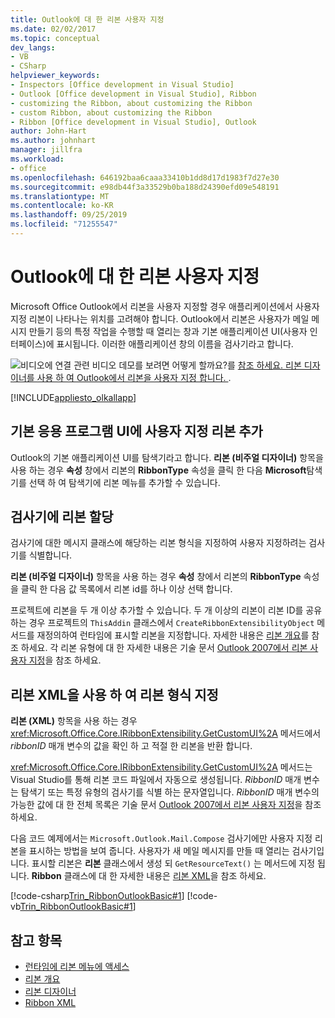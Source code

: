 ```yaml
---
title: Outlook에 대 한 리본 사용자 지정
ms.date: 02/02/2017
ms.topic: conceptual
dev_langs:
- VB
- CSharp
helpviewer_keywords:
- Inspectors [Office development in Visual Studio]
- Outlook [Office development in Visual Studio], Ribbon
- customizing the Ribbon, about customizing the Ribbon
- custom Ribbon, about customizing the Ribbon
- Ribbon [Office development in Visual Studio], Outlook
author: John-Hart
ms.author: johnhart
manager: jillfra
ms.workload:
- office
ms.openlocfilehash: 646192baa6caaa33410b1dd8d17d1983f7d27e30
ms.sourcegitcommit: e98db44f3a33529b0ba188d24390efd09e548191
ms.translationtype: MT
ms.contentlocale: ko-KR
ms.lasthandoff: 09/25/2019
ms.locfileid: "71255547"
---
```

# <a name="customize-a-ribbon-for-outlook"></a>Outlook에 대 한 리본 사용자 지정
  Microsoft Office Outlook에서 리본을 사용자 지정할 경우 애플리케이션에서 사용자 지정 리본이 나타나는 위치를 고려해야 합니다. Outlook에서 리본은 사용자가 메일 메시지 만들기 등의 특정 작업을 수행할 때 열리는 창과 기본 애플리케이션 UI(사용자 인터페이스)에 표시됩니다. 이러한 애플리케이션 창의 이름을 검사기라고 합니다.

 ![비디오에 연결](../vsto/media/playvideo.gif "비디오에 연결") 관련 비디오 데모를 보려면 어떻게 할까요?를 [참조 하세요. 리본 디자이너를 사용 하 여 Outlook에서 리본을 사용자 지정 합니다. ](http://go.microsoft.com/fwlink/?LinkID=130312).

 [!INCLUDE[appliesto_olkallapp](../vsto/includes/appliesto-olkallapp-md.md)]

## <a name="add-a-custom-ribbon-to-the-main-application-ui"></a>기본 응용 프로그램 UI에 사용자 지정 리본 추가
 Outlook의 기본 애플리케이션 UI를 탐색기라고 합니다. **리본 (비주얼 디자이너)** 항목을 사용 하는 경우 **속성** 창에서 리본의 **RibbonType** 속성을 클릭 한 다음 **Microsoft**탐색기를 선택 하 여 탐색기에 리본 메뉴를 추가할 수 있습니다.

## <a name="assign-a-ribbon-to-an-inspector"></a>검사기에 리본 할당
 검사기에 대한 메시지 클래스에 해당하는 리본 형식을 지정하여 사용자 지정하려는 검사기를 식별합니다.

 **리본 (비주얼 디자이너)** 항목을 사용 하는 경우 **속성** 창에서 리본의 **RibbonType** 속성을 클릭 한 다음 값 목록에서 리본 id를 하나 이상 선택 합니다.

 프로젝트에 리본을 두 개 이상 추가할 수 있습니다. 두 개 이상의 리본이 리본 ID를 공유하는 경우 프로젝트의 `ThisAddin` 클래스에서 `CreateRibbonExtensibilityObject` 메서드를 재정의하여 런타임에 표시할 리본을 지정합니다. 자세한 내용은 [리본 개요](../vsto/ribbon-overview.md)를 참조 하세요. 각 리본 유형에 대 한 자세한 내용은 기술 문서 [Outlook 2007에서 리본 사용자 지정](/previous-versions/office/developer/office-2007/bb226712(v=office.12))을 참조 하세요.

## <a name="specify-the-ribbon-type-by-using-ribbon-xml"></a>리본 XML을 사용 하 여 리본 형식 지정
 **리본 (XML)** 항목을 사용 하는 경우 <xref:Microsoft.Office.Core.IRibbonExtensibility.GetCustomUI%2A> 메서드에서 *ribbonID* 매개 변수의 값을 확인 하 고 적절 한 리본을 반환 합니다.

 <xref:Microsoft.Office.Core.IRibbonExtensibility.GetCustomUI%2A> 메서드는 Visual Studio를 통해 리본 코드 파일에서 자동으로 생성됩니다. *RibbonID* 매개 변수는 탐색기 또는 특정 유형의 검사기를 식별 하는 문자열입니다. *RibbonID* 매개 변수의 가능한 값에 대 한 전체 목록은 기술 문서 [Outlook 2007에서 리본 사용자 지정](/previous-versions/office/developer/office-2007/bb226712(v=office.12))을 참조 하세요.

 다음 코드 예제에서는 `Microsoft.Outlook.Mail.Compose` 검사기에만 사용자 지정 리본을 표시하는 방법을 보여 줍니다. 사용자가 새 메일 메시지를 만들 때 열리는 검사기입니다. 표시할 리본은 **리본** 클래스에서 생성 되 `GetResourceText()` 는 메서드에 지정 됩니다. **Ribbon** 클래스에 대 한 자세한 내용은 [리본 XML](../vsto/ribbon-xml.md)을 참조 하세요.

 [!code-csharp[Trin_RibbonOutlookBasic#1](../vsto/codesnippet/CSharp/Trin_RibbonOutlookBasic/Ribbon1.cs#1)]
 [!code-vb[Trin_RibbonOutlookBasic#1](../vsto/codesnippet/VisualBasic/Trin_RibbonOutlookBasic/Ribbon1.vb#1)]

## <a name="see-also"></a>참고 항목
- [런타임에 리본 메뉴에 액세스](../vsto/accessing-the-ribbon-at-run-time.md)
- [리본 개요](../vsto/ribbon-overview.md)
- [리본 디자이너](../vsto/ribbon-designer.md)
- [Ribbon XML](../vsto/ribbon-xml.md)
